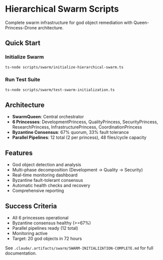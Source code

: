 # Hierarchical Swarm Scripts

Complete swarm infrastructure for god object remediation with Queen-Princess-Drone architecture.

## Quick Start

### Initialize Swarm
```bash
ts-node scripts/swarm/initialize-hierarchical-swarm.ts
```

### Run Test Suite
```bash
ts-node scripts/swarm/test-swarm-initialization.ts
```

## Architecture

- **SwarmQueen**: Central orchestrator
- **6 Princesses**: DevelopmentPrincess, QualityPrincess, SecurityPrincess, ResearchPrincess, InfrastructurePrincess, CoordinationPrincess
- **Byzantine Consensus**: 67% quorum, 33% fault tolerance
- **Parallel Pipelines**: 12 total (2 per princess), 48 files/cycle capacity

## Features

- God object detection and analysis
- Multi-phase decomposition (Development -> Quality -> Security)
- Real-time monitoring dashboard
- Byzantine fault-tolerant consensus
- Automatic health checks and recovery
- Comprehensive reporting

## Success Criteria

- All 6 princesses operational
- Byzantine consensus healthy (>=67%)
- Parallel pipelines ready (12 total)
- Monitoring active
- Target: 20 god objects in 72 hours

See `.claude/.artifacts/swarm/SWARM-INITIALIZATION-COMPLETE.md` for full documentation.
